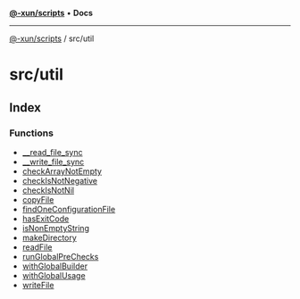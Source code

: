 [**@-xun/scripts**](../../README.md) • **Docs**

***

[@-xun/scripts](../../README.md) / src/util

# src/util

## Index

### Functions

- [\_\_read\_file\_sync](functions/read_file_sync.md)
- [\_\_write\_file\_sync](functions/write_file_sync.md)
- [checkArrayNotEmpty](functions/checkArrayNotEmpty.md)
- [checkIsNotNegative](functions/checkIsNotNegative.md)
- [checkIsNotNil](functions/checkIsNotNil.md)
- [copyFile](functions/copyFile.md)
- [findOneConfigurationFile](functions/findOneConfigurationFile.md)
- [hasExitCode](functions/hasExitCode.md)
- [isNonEmptyString](functions/isNonEmptyString.md)
- [makeDirectory](functions/makeDirectory.md)
- [readFile](functions/readFile.md)
- [runGlobalPreChecks](functions/runGlobalPreChecks.md)
- [withGlobalBuilder](functions/withGlobalBuilder.md)
- [withGlobalUsage](functions/withGlobalUsage.md)
- [writeFile](functions/writeFile.md)
